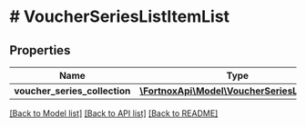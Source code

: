 # # VoucherSeriesListItemList

## Properties

Name | Type | Description | Notes
------------ | ------------- | ------------- | -------------
**voucher_series_collection** | [**\FortnoxApi\Model\VoucherSeriesListItem[]**](VoucherSeriesListItem.md) |  | [optional]

[[Back to Model list]](../../README.md#models) [[Back to API list]](../../README.md#endpoints) [[Back to README]](../../README.md)
